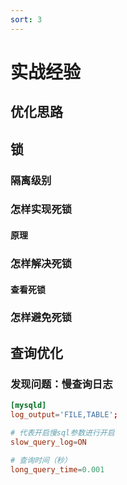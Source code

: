 ```yaml
---
sort: 3
---
```


# 实战经验

## 优化思路


## 锁

### 隔离级别

### 怎样实现死锁
#### 原理

### 怎样解决死锁
#### 查看死锁

### 怎样避免死锁

## 查询优化

### 发现问题：慢查询日志


```conf
[mysqld]
log_output='FILE,TABLE';

# 代表开启慢sql参数进行开启
slow_query_log=ON 

# 查询时间（秒）
long_query_time=0.001
```